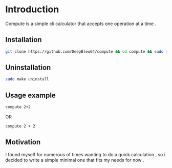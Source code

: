 # Introduction

Compute is a simple cli calculator that accepts one operation at a time .


## Installation


```sh
git clone https://github.com/DeepBleu64/compute && cd compute && sudo make install 
```


## Uninstallation

```sh
sudo make uninstall 
```


## Usage example 


```sh
compute 2+2
```
OR

```sh
compute 2 + 2
```

## Motivation

I found myself for numerous of times wanting to do a quick calculation , so i decided to write a simple minimal one that fits my needs for now .
